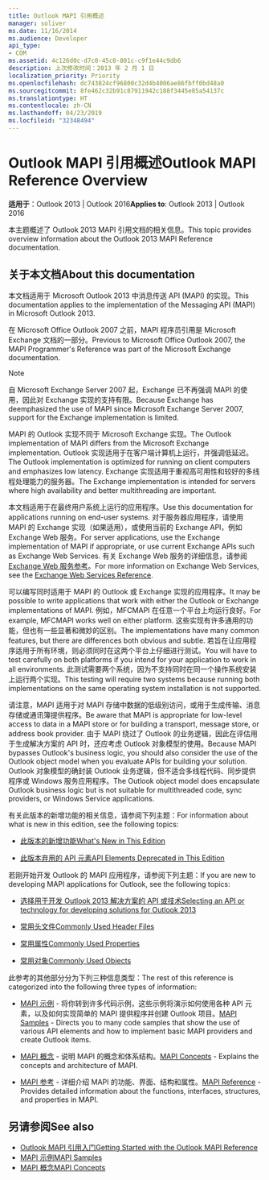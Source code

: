```yaml
---
title: Outlook MAPI 引用概述
manager: soliver
ms.date: 11/16/2014
ms.audience: Developer
api_type:
- COM
ms.assetid: 4c126d0c-d7c0-45c0-801c-c9f1e44c9db6
description: 上次修改时间：2013 年 2 月 1 日
localization_priority: Priority
ms.openlocfilehash: dc743824cf96800c32d4b4006ae86fbff0bd48a0
ms.sourcegitcommit: 8fe462c32b91c87911942c188f3445e85a54137c
ms.translationtype: HT
ms.contentlocale: zh-CN
ms.lasthandoff: 04/23/2019
ms.locfileid: "32348494"
---
```

# <a name="outlook-mapi-reference-overview"></a><span data-ttu-id="56cb7-103">Outlook MAPI 引用概述</span><span class="sxs-lookup"><span data-stu-id="56cb7-103">Outlook MAPI Reference Overview</span></span>

<span data-ttu-id="56cb7-104">**适用于**：Outlook 2013 | Outlook 2016</span><span class="sxs-lookup"><span data-stu-id="56cb7-104">**Applies to**: Outlook 2013 | Outlook 2016</span></span> 
  
<span data-ttu-id="56cb7-105">本主题概述了 Outlook 2013 MAPI 引用文档的相关信息。</span><span class="sxs-lookup"><span data-stu-id="56cb7-105">This topic provides overview information about the Outlook 2013 MAPI Reference documentation.</span></span>
  
## <a name="about-this-documentation"></a><span data-ttu-id="56cb7-106">关于本文档</span><span class="sxs-lookup"><span data-stu-id="56cb7-106">About this documentation</span></span>

<span data-ttu-id="56cb7-107">本文档适用于 Microsoft Outlook 2013 中消息传送 API (MAPI) 的实现。</span><span class="sxs-lookup"><span data-stu-id="56cb7-107">This documentation applies to the implementation of the Messaging API (MAPI) in Microsoft Outlook 2013.</span></span> 
  
<span data-ttu-id="56cb7-108">在 Microsoft Office Outlook 2007 之前，MAPI 程序员引用是 Microsoft Exchange 文档的一部分。</span><span class="sxs-lookup"><span data-stu-id="56cb7-108">Previous to Microsoft Office Outlook 2007, the MAPI Programmer's Reference was part of the Microsoft Exchange documentation.</span></span>
  
> [!NOTE]
> <span data-ttu-id="56cb7-109">自 Microsoft Exchange Server 2007 起，Exchange 已不再强调 MAPI 的使用，因此对 Exchange 实现的支持有限。</span><span class="sxs-lookup"><span data-stu-id="56cb7-109">Because Exchange has deemphasized the use of MAPI since Microsoft Exchange Server 2007, support for the Exchange implementation is limited.</span></span> 
  
<span data-ttu-id="56cb7-110">MAPI 的 Outlook 实现不同于 Microsoft Exchange 实现。</span><span class="sxs-lookup"><span data-stu-id="56cb7-110">The Outlook implementation of MAPI differs from the Microsoft Exchange implementation.</span></span> <span data-ttu-id="56cb7-111">Outlook 实现适用于在客户端计算机上运行，并强调低延迟。</span><span class="sxs-lookup"><span data-stu-id="56cb7-111">The Outlook implementation is optimized for running on client computers and emphasizes low latency.</span></span> <span data-ttu-id="56cb7-112">Exchange 实现适用于重视高可用性和较好的多线程处理能力的服务器。</span><span class="sxs-lookup"><span data-stu-id="56cb7-112">The Exchange implementation is intended for servers where high availability and better multithreading are important.</span></span>
  
<span data-ttu-id="56cb7-113">本文档适用于在最终用户系统上运行的应用程序。</span><span class="sxs-lookup"><span data-stu-id="56cb7-113">Use this documentation for applications running on end-user systems.</span></span> <span data-ttu-id="56cb7-114">对于服务器应用程序，请使用 MAPI 的 Exchange 实现（如果适用），或使用当前的 Exchange API，例如 Exchange Web 服务。</span><span class="sxs-lookup"><span data-stu-id="56cb7-114">For server applications, use the Exchange implementation of MAPI if appropriate, or use current Exchange APIs such as Exchange Web Services.</span></span> <span data-ttu-id="56cb7-115">有关 Exchange Web 服务的详细信息，请参阅 [Exchange Web 服务参考](https://msdn.microsoft.com/library/bb204119.aspx)。</span><span class="sxs-lookup"><span data-stu-id="56cb7-115">For more information on Exchange Web Services, see the [Exchange Web Services Reference](https://msdn.microsoft.com/library/bb204119.aspx).</span></span>
  
<span data-ttu-id="56cb7-116">可以编写同时适用于 MAPI 的 Outlook 或 Exchange 实现的应用程序。</span><span class="sxs-lookup"><span data-stu-id="56cb7-116">It may be possible to write applications that work with either the Outlook or Exchange implementations of MAPI.</span></span> <span data-ttu-id="56cb7-117">例如，MFCMAPI 在任意一个平台上均运行良好。</span><span class="sxs-lookup"><span data-stu-id="56cb7-117">For example, MFCMAPI works well on either platform.</span></span> <span data-ttu-id="56cb7-118">这些实现有许多通用的功能，但也有一些显著和微妙的区别。</span><span class="sxs-lookup"><span data-stu-id="56cb7-118">The implementations have many common features, but there are differences both obvious and subtle.</span></span> <span data-ttu-id="56cb7-119">若旨在让应用程序适用于所有环境，则必须同时在这两个平台上仔细进行测试。</span><span class="sxs-lookup"><span data-stu-id="56cb7-119">You will have to test carefully on both platforms if you intend for your application to work in all environments.</span></span> <span data-ttu-id="56cb7-120">此测试需要两个系统，因为不支持同时在同一个操作系统安装上运行两个实现。</span><span class="sxs-lookup"><span data-stu-id="56cb7-120">This testing will require two systems because running both implementations on the same operating system installation is not supported.</span></span>
  
<span data-ttu-id="56cb7-121">请注意，MAPI 适用于对 MAPI 存储中数据的低级别访问，或用于生成传输、消息存储或通讯簿提供程序。</span><span class="sxs-lookup"><span data-stu-id="56cb7-121">Be aware that MAPI is appropriate for low-level access to data in a MAPI store or for building a transport, message store, or address book provider.</span></span> <span data-ttu-id="56cb7-122">由于 MAPI 绕过了 Outlook 的业务逻辑，因此在评估用于生成解决方案的 API 时，还应考虑 Outlook 对象模型的使用。</span><span class="sxs-lookup"><span data-stu-id="56cb7-122">Because MAPI bypasses Outlook's business logic, you should also consider the use of the Outlook object model when you evaluate APIs for building your solution.</span></span> <span data-ttu-id="56cb7-123">Outlook 对象模型的确封装 Outlook 业务逻辑，但不适合多线程代码、同步提供程序或 Windows 服务应用程序。</span><span class="sxs-lookup"><span data-stu-id="56cb7-123">The Outlook object model does encapsulate Outlook business logic but is not suitable for multithreaded code, sync providers, or Windows Service applications.</span></span>
  
<span data-ttu-id="56cb7-124">有关此版本的新增功能的相关信息，请参阅下列主题：</span><span class="sxs-lookup"><span data-stu-id="56cb7-124">For information about what is new in this edition, see the following topics:</span></span>
  
- [<span data-ttu-id="56cb7-125">此版本的新增功能</span><span class="sxs-lookup"><span data-stu-id="56cb7-125">What's New in This Edition</span></span>](what-s-new-in-this-edition.md)
    
- [<span data-ttu-id="56cb7-126">此版本弃用的 API 元素</span><span class="sxs-lookup"><span data-stu-id="56cb7-126">API Elements Deprecated in This Edition</span></span>](api-elements-deprecated-in-this-edition.md)
    
<span data-ttu-id="56cb7-127">若刚开始开发 Outlook 的 MAPI 应用程序，请参阅下列主题：</span><span class="sxs-lookup"><span data-stu-id="56cb7-127">If you are new to developing MAPI applications for Outlook, see the following topics:</span></span>
  
- [<span data-ttu-id="56cb7-128">选择用于开发 Outlook 2013 解决方案的 API 或技术</span><span class="sxs-lookup"><span data-stu-id="56cb7-128">Selecting an API or technology for developing solutions for Outlook 2013</span></span>](https://msdn.microsoft.com/library/jj900714.aspx)
    
- [<span data-ttu-id="56cb7-129">常用头文件</span><span class="sxs-lookup"><span data-stu-id="56cb7-129">Commonly Used Header Files</span></span>](commonly-used-header-files.md)
    
- [<span data-ttu-id="56cb7-130">常用属性</span><span class="sxs-lookup"><span data-stu-id="56cb7-130">Commonly Used Properties</span></span>](commonly-used-properties.md)
    
- [<span data-ttu-id="56cb7-131">常用对象</span><span class="sxs-lookup"><span data-stu-id="56cb7-131">Commonly Used Objects</span></span>](commonly-used-objects.md)
    
<span data-ttu-id="56cb7-132">此参考的其他部分分为下列三种信息类型：</span><span class="sxs-lookup"><span data-stu-id="56cb7-132">The rest of this reference is categorized into the following three types of information:</span></span>
  
- <span data-ttu-id="56cb7-133">[MAPI 示例](mapi-samples.md) - 将你转到许多代码示例，这些示例将演示如何使用各种 API 元素，以及如何实现简单的 MAPI 提供程序并创建 Outlook 项目。</span><span class="sxs-lookup"><span data-stu-id="56cb7-133">[MAPI Samples](mapi-samples.md) - Directs you to many code samples that show the use of various API elements and how to implement basic MAPI providers and create Outlook items.</span></span> 
    
- <span data-ttu-id="56cb7-134">[MAPI 概念](mapi-concepts.md) - 说明 MAPI 的概念和体系结构。</span><span class="sxs-lookup"><span data-stu-id="56cb7-134">[MAPI Concepts](mapi-concepts.md) - Explains the concepts and architecture of MAPI.</span></span> 
    
- <span data-ttu-id="56cb7-135">[MAPI 参考](mapi-reference.md) - 详细介绍 MAPI 的功能、界面、结构和属性。</span><span class="sxs-lookup"><span data-stu-id="56cb7-135">[MAPI Reference](mapi-reference.md) - Provides detailed information about the functions, interfaces, structures, and properties in MAPI.</span></span> 
    
## <a name="see-also"></a><span data-ttu-id="56cb7-136">另请参阅</span><span class="sxs-lookup"><span data-stu-id="56cb7-136">See also</span></span>

- [<span data-ttu-id="56cb7-137">Outlook MAPI 引用入门</span><span class="sxs-lookup"><span data-stu-id="56cb7-137">Getting Started with the Outlook MAPI Reference</span></span>](getting-started-with-the-outlook-mapi-reference.md)
- [<span data-ttu-id="56cb7-138">MAPI 示例</span><span class="sxs-lookup"><span data-stu-id="56cb7-138">MAPI Samples</span></span>](mapi-samples.md)
- [<span data-ttu-id="56cb7-139">MAPI 概念</span><span class="sxs-lookup"><span data-stu-id="56cb7-139">MAPI Concepts</span></span>](mapi-concepts.md)

